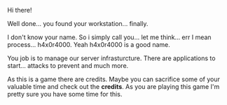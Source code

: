 Hi there!

Well done... you found your workstation... finally.

I don't know your name. So i simply call you... let me think... err I mean process... h4x0r4000.
Yeah h4x0r4000 is a good name.

You job is to manage our server infrasturcture. There are applications to start... attacks to prevent
and much more.

As this is a game there are credits. Maybe you can sacrifice some of your valuable time and check out
the **credits**. As you are playing this game I'm pretty sure you have some time for this.